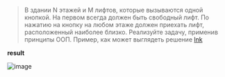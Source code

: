 >В здании N этажей и M лифтов, которые вызываются одной кнопкой. На первом всегда должен быть свободный лифт. 
>По нажатию на кнопку на любом этаже должен приехать лифт, расположенный наиболее близко. Реализуйте задачу, применив принципы ООП.
>Пример, как может выглядеть решение [lnk](https://youtu.be/1En8KJsOgSw)

**result**

![image](https://github.com/StudentPNZGTU/Others/assets/143221017/51eab0d8-01ae-41f2-8c9b-fbb4ed76c2aa)
